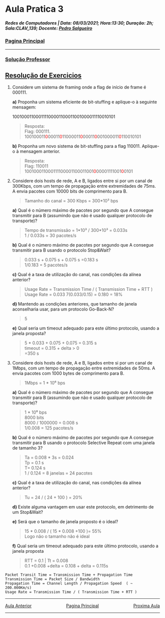 # Aula Pratica 3   
##### *Redes de Computadores* | **Data:** 08/03/2021; **Hora**:13:30; **Duração**: 2h; **Sala**:CLAV_139; **Docente**: [Pedro Salgueiro](../#docentes)  
### [Pagina Principal](../)
 ---    

### [Solução Professor](sol.html)  

## [Resolução de Exercicios](https://www.moodle.uevora.pt/2122/mod/page/view.php?id=51550)

1. Considere um sistema de framing onde a flag de início de frame é 000111. 

    **a)** Proponha um sistema eficiente de bit-stuffing e aplique-o à seguinte mensagem:

    100100011000111100001100011001000011110010101  
    >Resposta:   
    Flag: 000111.  
    100100011<span class="red">0</span>00011<span class="red">0</span>11000011<span class="red">0</span>00011<span class="red">0</span>001000011<span class="red">0</span>110010101

    

    **b)** Proponha um novo sistema de bit-stuffing para a flag 110011. Aplique-o à mensagem anterior.  
    > Resposta:   
    Flag: 110011  
    100100011000111100001100011001<span class="red">0</span>00001111001<span class="red">0</span>0101  

2. Considere dois hosts de rede, A e B, ligados entre si por um canal de 300Kbps, com um tempo de propagação entre extremidades de 75ms. A envia pacotes com 10000 bits de comprimento para B.  
    > Tamanho do canal = 300 Kbps = 300\*10³ bps  

    

    **a)** Qual é o número máximo de pacotes por segundo que A consegue transmitir para B (assumindo que não é usado qualquer protocolo de transporte)?  
    >   Tempo de transmissão = 1\*10³ / 300\*10³ = 0.033s  
    1 / 0.033s = 30 pacotes/s  

    **b)** Qual é o número máximo de pacotes por segundo que A consegue transmitir para B usando o protocolo Stop&Wait?
    > 0.033 s + 0.075 s + 0.075 s =0.183 s  
    1/0.183 = 5 pacotes/s

    **c)** Qual é a taxa de utilização do canal, nas condições da alínea anterior?  
    > Usage Rate = Transmission Time / ( Transmission Time + RTT )  
    Usage Rate = 0.033 7(0.033/0.15) = 0.180 = 18%

    **d)** Mantendo as condições anteriores, que tamanho de janela aconselharia usar, para um protocolo Go-Back-N?  
    > 5

    **e)** Qual seria um timeout adequado para este último protocolo, usando a janela proposta?  
    > 5 \* 0.033 + 0.075 + 0.075 = 0.315 s  
    timeout = 0.315 + delta  > 0  
    =350 s


3. Considere dois hosts de rede, A e B, ligados entre si por um canal de 1Mbps, com um tempo de propagação entre extremidades de 50ms. A envia pacotes com 1000 bytes de comprimento para B.  
    > 1Mbps = 1 \* 10⁶ bps

    **a)** Qual é o número máximo de pacotes por segundo que A consegue transmitir para B (assumindo que não é usado qualquer protocolo de transporte)?   
    > 1 \* 10⁶ bps  
    8000 bits  
    8000 / 1000000 = 0.008 s  
    1/0.008 = 125 pacotes/s

    **b)** Qual é o número máximo de pacotes por segundo que A consegue transmitir para B usando o protocolo Selective Repeat com uma janela de tamanho 3?  
    > Ta = 0.008 \* 3s = 0.024  
    Tp  = 0.1 s  
    T= 0.124 s  
    1 / 0.124 = 8 janelas = 24 pacotes

    **c)** Qual é a taxa de utilização do canal, nas condições da alínea anterior?  
    > Tu = 24 / ( 24 + 100 ) = 20%

    **d)** Existe alguma vantagem em usar este protocolo, em detrimento de um Stop&Wait?  
    > 
 
    **e)** Será que o tamanho de janela proposto é o ideal?  
    > 15 \* 0.008 / ( 15 \* 0.008 +100 )= 55%  
    Logo não o tamanho não é ideal

    **f)** Qual seria um timeout adequado para este último protocolo, usando a janela proposta   
    > RTT = 0.1 | Tt = 0.008  
    0.1 +0.008 +delta = 0.108 + delta = 0.115s

  
``` 
Packet Transit Time = Transmission Time + Propagation Time
Transmission Time = Packet Size / Bandwidth
Propagation Time = Channel Length / Propagation Speed  ( ~ 200.000Km/s)
Usage Rate = Transmission Time / ( Transmission Time + RTT )
 ```   
---  

<div id="nav">
<span class="left" ><a href="../Lab02" >Aula Anterior</a></span>
<span> <a href="../../" >Pagina Principal</a></span>
<span class="right" ><a href="../Lab04" >Proxima Aula</a></span>
</div>  

---  

<style>
    .math {
    font-family: KaTeX_Math;
    font-style: italic;
}
.nav, #nav{
    position: inline-block;
    align-items: center;
    text-align: center;
    
}
.left{
    float: left;
}
.center{
    text-align=center;
}
.right{
    float: right;
}
.red{
    color: red;
}
.markdown-body blockquote {
    background:rgb(140 143 147 / 17%);
    padding: 0 1em;
    padding: 0 1em;
    color: #000000;
    border-left: 0.25em solid #007fff;
    }   
 </style>
